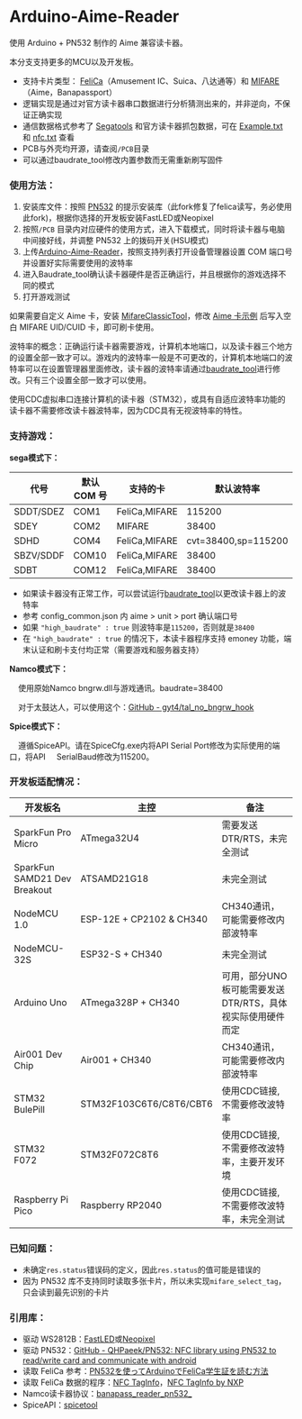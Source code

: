 # Arduino-Aime-Reader

使用 Arduino + PN532 制作的 Aime 兼容读卡器。

本分支支持更多的MCU以及开发板。 

- 支持卡片类型： [FeliCa](https://zh.wikipedia.org/wiki/FeliCa)（Amusement IC、Suica、八达通等）和 [MIFARE](https://zh.wikipedia.org/wiki/MIFARE)（Aime，Banapassport）
- 逻辑实现是通过对官方读卡器串口数据进行分析猜测出来的，并非逆向，不保证正确实现
- 通信数据格式参考了 [Segatools](https://github.com/djhackersdev/segatools) 和官方读卡器抓包数据，可在 [Example.txt](doc/Example.txt) 和 [nfc.txt](https://github.com/djhackersdev/segatools/blob/master/doc/nfc.txt) 查看
- PCB与外壳均开源，请查阅`/PCB`目录
- 可以通过baudrate_tool修改内置参数而无需重新刷写固件

### 使用方法：

1. 安装库文件：按照 [PN532](https://github.com/QHPaeek/PN532) 的提示安装库（此fork修复了felica读写，务必使用此fork)，根据你选择的开发板安装FastLED或Neopixel
2. 按照`/PCB` 目录内对应硬件的使用方式，进入下载模式，同时将读卡器与电脑中间接好线，并调整 PN532 上的拨码开关(HSU模式)
3. 上传[Arduino-Aime-Reader](Arduino-Aime-Reader.ino)，按照支持列表打开设备管理器设置 COM 端口号并设置好实际需要使用的波特率
4. 进入Baudrate_tool确认读卡器硬件是否正确运行，并且根据你的游戏选择不同的模式
5. 打开游戏测试

如果需要自定义 Aime 卡，安装 [MifareClassicTool](https://github.com/ikarus23/MifareClassicTool)，修改 [Aime 卡示例](doc/aime示例.mct) 后写入空白 MIFARE UID/CUID 卡，即可刷卡使用。    

波特率的概念：正确运行读卡器需要游戏，计算机本地端口，以及读卡器三个地方的设置全部一致才可以。游戏内的波特率一般是不可更改的，计算机本地端口的波特率可以在设置管理器里面修改，读卡器的波特率请通过[baudrate_tool](tools/BaudRateTool/baudrate_tool.exe)进行修改。只有三个设置全部一致才可以使用。

使用CDC虚拟串口连接计算机的读卡器（STM32），或具有自适应波特率功能的读卡器不需要修改读卡器波特率，因为CDC具有无视波特率的特性。

### 支持游戏：

**sega模式下：**

| 代号        | 默认 COM 号 | 支持的卡          | 默认波特率               |
| --------- | -------- | ------------- | ------------------- |
| SDDT/SDEZ | COM1     | FeliCa,MIFARE | 115200              |
| SDEY      | COM2     | MIFARE        | 38400               |
| SDHD      | COM4     | FeliCa,MIFARE | cvt=38400,sp=115200 |
| SBZV/SDDF | COM10    | FeliCa,MIFARE | 38400               |
| SDBT      | COM12    | FeliCa,MIFARE | 38400               |

- 如果读卡器没有正常工作，可以尝试运行[baudrate_tool](tools/BaudRateTool/baudrate_tool.exe)以更改读卡器上的波特率
- 参考 config_common.json 内 aime > unit > port 确认端口号
- 如果 `"high_baudrate" : true` 则波特率是`115200`，否则就是`38400`
- 在 `"high_baudrate" : true` 的情况下，本读卡器程序支持 emoney 功能，端末认证和刷卡支付均正常（需要游戏和服务器支持）

**Namco模式下：**

    使用原始Namco bngrw.dll与游戏通讯。baudrate=38400

    对于太鼓达人，可以使用这个：[GitHub - gyt4/tal_no_bngrw_hook](https://github.com/gyt4/tal_no_bngrw_hook)

**Spice模式下：**

    遵循SpiceAPI。请在SpiceCfg.exe内将API Serial Port修改为实际使用的端口，将API     SerialBaud修改为115200。

### 开发板适配情况：

| 开发板名                         | 主控                       | 备注                                 |
| ---------------------------- | ------------------------ | ---------------------------------- |
| SparkFun Pro Micro           | ATmega32U4               | 需要发送 DTR/RTS，未完全测试                 |
| SparkFun SAMD21 Dev Breakout | ATSAMD21G18              | 未完全测试                              |
| NodeMCU 1.0                  | ESP-12E + CP2102 & CH340 | CH340通讯，可能需要修改内部波特率                |
| NodeMCU-32S                  | ESP32-S + CH340          | 未完全测试                              |
| Arduino Uno                  | ATmega328P + CH340       | 可用，部分UNO板可能需要发送DTR/RTS，具体视实际使用硬件而定 |
| Air001 Dev Chip              | Air001 + CH340           | CH340通讯，可能需要修改内部波特率                |
| STM32  BulePill              | STM32F103C6T6/C8T6/CBT6  | 使用CDC链接,不需要修改波特率                   |
| STM32  F072                  | STM32F072C8T6            | 使用CDC链接,不需要修改波特率，主要开发环境            |
| Raspberry Pi Pico            | Raspberry RP2040         | 使用CDC链接,不需要修改波特率，未完全测试             |

### 已知问题：

- 未确定`res.status`错误码的定义，因此`res.status`的值可能是错误的
- 因为 PN532 库不支持同时读取多张卡片，所以未实现`mifare_select_tag`，只会读到最先识别的卡片

### 引用库：

- 驱动 WS2812B：[FastLED](https://github.com/FastLED/FastLED)或[Neopixel](https://github.com/adafruit/Adafruit_NeoPixel)
- 驱动 PN532：[GitHub - QHPaeek/PN532: NFC library using PN532 to read/write card and communicate with android](https://github.com/QHPaeek/PN532)
- 读取 FeliCa 参考：[PN532を使ってArduinoでFeliCa学生証を読む方法](https://qiita.com/gpioblink/items/91597a5275862f7ffb3c)
- 读取 FeliCa 数据的程序：[NFC TagInfo](https://play.google.com/store/apps/details?id=at.mroland.android.apps.nfctaginfo)，[NFC TagInfo by NXP](https://play.google.com/store/apps/details?id=com.nxp.taginfolite)
- Namco读卡器协议：[banapass_reader_pn532_](https://github.com/gyt4/banapass_reader_pn532)
- SpiceAPI：[spicetool](https://github.com/spicetools/spicetools/tree/master/api/resources/arduino)
